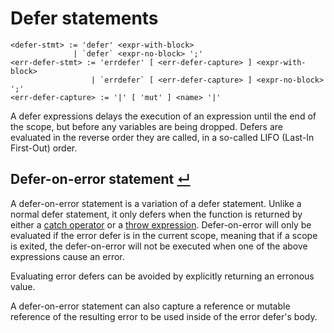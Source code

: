 # Defer statements
```
<defer-stmt> := 'defer' <expr-with-block>
              | `defer` <expr-no-block> ';'
<err-defer-stmt> := 'errdefer' [ <err-defer-capture> ] <expr-with-block>
                  | `errdefer` [ <err-defer-capture> ] <expr-no-block> ';'
<err-defer-capture> := '|' [ 'mut' ] <name> '|'
```

A defer expressions delays the execution of an expression until the end of the scope, but before any variables are being dropped.
Defers are evaluated in the reverse order they are called, in a so-called LIFO (Last-In First-Out) order.

## Defer-on-error statement [↵](#defer-statements)

A defer-on-error statement is a variation of a defer statement.
Unlike a normal defer statement, it only defers when the function is returned by either a [catch operator] or a [throw expression].
Defer-on-error will only be evaluated if the error defer is in the current scope, meaning that if a scope is exited, the defer-on-error will not be executed when one of the above expressions cause an error.

Evaluating error defers can be avoided by explicitly returning an erronous value.

A defer-on-error statement can also capture a reference or mutable reference of the resulting error to be used inside of the error defer's body.



[throw expression]: ../expressions/throw-expressions.md
[catch operator]:   ../operators/special-operators.md#catch-operator-